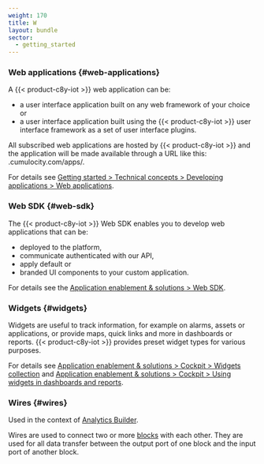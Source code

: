 ```yaml
---
weight: 170
title: W
layout: bundle
sector:
  - getting_started
---
```


### Web applications {#web-applications}

A {{< product-c8y-iot >}} web application can be:

* a user interface application built on any web framework of your choice or
* a user interface application built using the {{< product-c8y-iot >}} user interface framework as a set of user interface plugins.

All subscribed web applications are hosted by {{< product-c8y-iot >}} and the application will be made available through a URL like this: <tenant>.cumulocity.com/apps/<application>.

For details see [Getting started > Technical concepts > Developing applications > Web applications](/concepts/applications/#web-applications).


### Web SDK {#web-sdk}

The {{< product-c8y-iot >}} Web SDK enables you to develop web applications that can be:

* deployed to the platform,
* communicate authenticated with our API,
* apply default or
* branded UI components to your custom application.

For details see the [Application enablement & solutions > Web SDK](/web/introduction/).


### Widgets {#widgets}

Widgets are useful to track information, for example on alarms, assets or applications, or provide maps, quick links and more in dashboards or reports. {{< product-c8y-iot >}} provides preset widget types for various purposes.

For details see [Application enablement & solutions > Cockpit > Widgets collection](/cockpit/widgets-collection) and [Application enablement & solutions > Cockpit > Using widgets in dashboards and reports](/cockpit/using-widgets).


### Wires {#wires}

Used in the context of [Analytics Builder](/glossary/a/#analytics-builder).

Wires are used to connect two or more [blocks](/glossary/b/#blocks) with each other. They are used for all data transfer between the output port of one block and the input port of another block.

